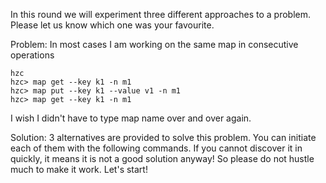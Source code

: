 In this round we will experiment three different approaches to a problem.
Please let us know which one was your favourite.

Problem: In most cases I am working on the same map in consecutive operations
```
hzc
hzc> map get --key k1 -n m1
hzc> map put --key k1 --value v1 -n m1
hzc> map get --key k1 -n m1
```
I wish I didn't have to type map name over and over again.

Solution:
3 alternatives are provided to solve this problem. You can initiate each of them with the following commands.
If you cannot discover it in quickly, it means it is not a good solution anyway! So please do not hustle much to make it work.
Let's start!